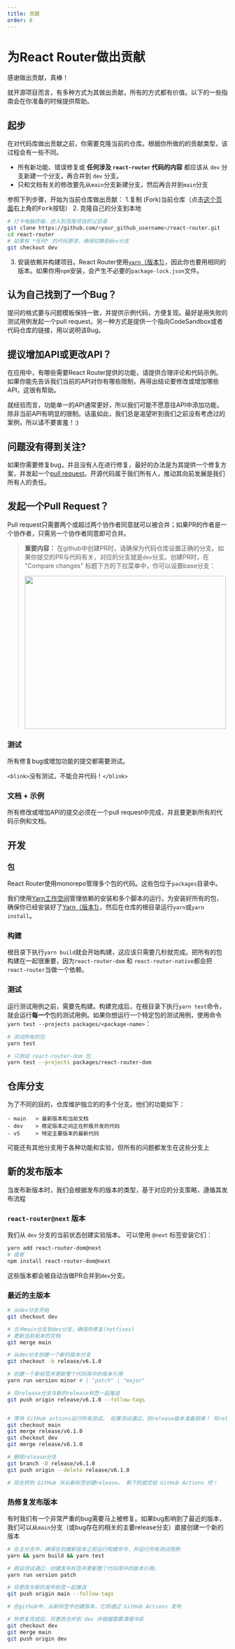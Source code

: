 ```yaml
---
title: 贡献
order: 8
---
```


# 为React Router做出贡献

感谢做出贡献，真棒！

就开源项目而言，有多种方式为其做出贡献，所有的方式都有价值。以下的一些指南会在你准备的时候提供帮助。

## 起步

在对代码库做出贡献之前，你需要克隆当前的仓库。根据你所做的的贡献类型，该过程会有一些不同。
- 所有新功能、错误修复或 **任何涉及 `react-router` 代码的内容** 都应该从 `dev` 分支新建一个分支，再合并到 `dev` 分支。
- 只和文档有关的修改要先从`main`分支新建分支，然后再合并到`main`分支

参照下列步骤，开始为当前仓库做出贡献：
1.复制 (Fork)当前仓库（点击[这个页面](https://github.com/remix-run/react-router)右上角的<kbd>Fork</kbd>按钮）
2. 克隆自己的分支到本地

```bash 
# 打卡电脑终端，进入到克隆项目的父目录
git clone https://github.com/<your_github_username>/react-router.git
cd react-router
# 如果有 *任何* 的代码更改，确保切换到dev分支
git checkout dev
```
3. 安装依赖并构建项目。React Router使用[`yarn`（版本1）](https://classic.yarnpkg.com/lang/en/docs/install)，因此你也要用相同的版本。如果你用`npm`安装，会产生不必要的`package-lock.json`文件。

## 认为自己找到了一个Bug？
提问的格式要与问题模板保持一致，并提供示例代码，方便复现。最好是用失败的测试用例发起一个pull request。另一种方式是提供一个指向CodeSandbox或者代码仓库的链接，用以说明该Bug。

## 提议增加API或更改API？
在应用中，有哪些需要React Router提供的功能，请提供合理评论和代码示例。如果你能先告诉我们当前的API对你有哪些限制，再得出结论要修改或增加哪些API，这很有帮助。

就经验而言，功能单一的API通常更好，所以我们可能不愿意往API中添加功能，除非当前API有明显的限制。话虽如此，我们总是渴望听到我们之前没有考虑过的案例，所以请不要害羞！:)
## 问题没有得到关注?
如果你需要修复bug，并且没有人在进行修复，最好的办法是为其提供一个修复方案，并发起一个[pull request](https://help.github.com/en/github/collaborating-with-issues-and-pull-requests/creating-a-pull-request)。开源代码属于我们所有人，推动其向前发展是我们所有人的责任。

## 发起一个Pull Request？
Pull request只需要两个或超过两个协作者同意就可以被合并；如果PR的作者是一个协作者，只需另一个协作者同意即可合并。

> **重要内容：** 在github中创建PR时，请确保为代码仓库设置正确的分支。如果你提交的PR与代码有关，对应的分支就是`dev`分支。创建PR时，在 "Compare changes" 标题下方的下拉菜单中，你可以设置base分支：
>
> <img src="https://raw.githubusercontent.com/remix-run/react-router/main/static/base-branch.png" alt="" width="460" height="350" />

### 测试
所有修复bug或增加功能的提交都需要测试。

`<blink>`没有测试，不能合并代码！`</blink>`

### 文档 + 示例
所有修改或增加API的提交必须在一个pull request中完成，并且要更新所有的代码示例和文档。

## 开发

### 包
React Router使用monorepo管理多个包的代码。这些包位于`packages`目录中。

我们使用[Yarn工作空间](https://classic.yarnpkg.com/en/docs/workspaces/)管理依赖的安装和多个脚本的运行。为安装好所有的包，确保你已经安装好了[Yarn（版本1）](https://classic.yarnpkg.com/lang/en/docs/install)，然后在仓库的根目录运行`yarn`或`yarn install`。

### 构建
根目录下执行`yarn build`就会开始构建，这应该只需要几秒就完成。把所有的包构建在一起很重要，因为`react-router-dom` 和 `react-router-native`都会把`react-router`当做一个依赖。

### 测试
运行测试用例之前，需要先构建。构建完成后，在根目录下执行`yarn test`命令，就会运行**每一个**包的测试用例。如果你想运行一个特定包的测试用例，使用命令`yarn test --projects packages/<package-name>`：

```bash
# 测试所有的包
yarn test

# 只测试 react-router-dom 包
yarn test --projects packages/react-router-dom
```

## 仓库分支
为了不同的目的，仓库维护独立的的多个分支。他们的功能如下：

```
- main   > 最新版本和当前文档
- dev    > 稳定版本之间正在积极开发的代码
- v5     > 特定主要版本的最新代码
```
可能还有其他分支用于各种功能和实验，但所有的问题都发生在这些分支上

## 新的发布版本

当发布新版本时，我们会根据发布的版本的类型，基于对应的分支策略，遵循其发布流程

### `react-router@next` 版本

我们从 `dev` 分支的当前状态创建实验版本。 可以使用 `@next` 标签安装它们：

```bash
yarn add react-router-dom@next
# 或者
npm install react-router-dom@next
```
这些版本都会被自动当做PR合并到`dev`分支。

### 最近的主版本

```bash
# 从dev分支开始
git checkout dev

# 合并main分支到dev分支，确保热修复(hotfixes)
# 更新当前版本的文档
git merge main

# 从dev分支创建一个新的版本分支
git checkout -b release/v6.1.0

# 创建一个新标签并更新整个代码库中的版本引用
yarn run version minor # | "patch" | "major"

# 将release分支与新的release标签一起推送
git push origin release/v6.1.0 --follow-tags


# 等待 GitHub actions运行所有测试。 如果测试通过，则release版本准备就绪！ 将release分支合并到 main 和 dev 中
git checkout main
git merge release/v6.1.0
git checkout dev
git merge release/v6.1.0

# 删除release分支
git branch -D release/v6.1.0
git push origin --delete release/v6.1.0

# 现在转到 GitHub 并从新标签创建release。 剩下的就交给 GitHub Actions 吧！
```

### 热修复发布版本
有时我们有一个非常严重的bug需要马上被修复。如果bug影响到了最近的版本，我们可以从`main`分支（或bug存在的相关的主要release分支）直接创建一个新的版本

```bash
# 在主分支中，确保在创建新版本之前运行构建命令，并运行所有测试用例
yarn && yarn build && yarn test

# 假设测试通过，创建发布标签并更新整个代码库中的版本引用。
yarn run version patch

# 将更改与新的发布标签一起推送
git push origin main --follow-tags

# 在github中，从新标签中创建版本，它将通过 GitHub Actions 发布

# 热修复完成后，将更改合并到 dev 并根据需要清理冲突
git checkout dev
git merge main
git push origin dev
```
